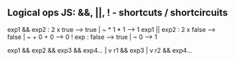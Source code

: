 


## Logical ops JS: &&, ||, ! - shortcuts / shortcircuits

exp1 && exp2  : 2 x true  --> true  | ~ *   1 * 1 --> 1
exp1 || exp2  : 2 x false --> false | ~ +   0 + 0 --> 0
      ! exp   :     false --> true  | ~         0 --> 1


exp1 && exp2 && exp3 && exp4...
      |
      v
      r1     && exp3
              |
              v
              r2     && exp4...







